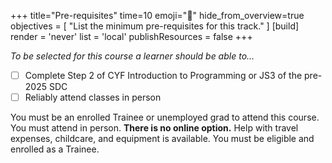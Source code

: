 +++
title="Pre-requisites"
time=10
emoji="🧰"
hide_from_overview=true
objectives = [
  "List the minimum pre-requisites for this track."
]
[build]
  render = 'never'
  list = 'local'
  publishResources = false
+++

_To be selected for this course a learner should be able to..._

- [ ] Complete Step 2 of CYF Introduction to Programming or JS3 of the pre-2025 SDC
- [ ] Reliably attend classes in person

You must be an enrolled Trainee or unemployed grad to attend this course. You must attend in person. **There is no online option.** Help with travel expenses, childcare, and equipment is available. You must be eligible and enrolled as a Trainee.
